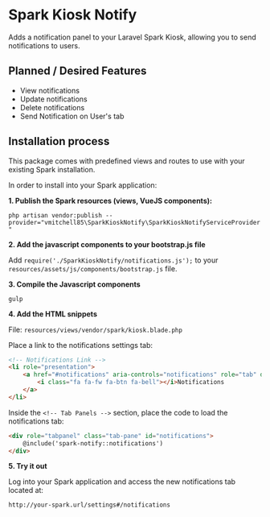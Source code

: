 # Spark Kiosk Notify

Adds a notification panel to your Laravel Spark Kiosk, allowing you to send notifications to users.

## Planned / Desired Features

- View notifications
- Update notifications
- Delete notifications
- Send Notification on User's tab


## Installation process

This package comes with predefined views and routes to use with your existing Spark installation.

In order to install into your Spark application:

**1. Publish the Spark resources (views, VueJS components):**

`php artisan vendor:publish --provider="vmitchell85\SparkKioskNotify\SparkKioskNotifyServiceProvider"`

**2. Add the javascript components to your bootstrap.js file**

Add `require('./SparkKioskNotify/notifications.js');` to your `resources/assets/js/components/bootstrap.js` file.

**3. Compile the Javascript components**

`gulp`

**4. Add the HTML snippets**

File: `resources/views/vendor/spark/kiosk.blade.php`

Place a link to the notifications settings tab:

```html
<!-- Notifications Link -->
<li role="presentation">
    <a href="#notifications" aria-controls="notifications" role="tab" data-toggle="tab">
        <i class="fa fa-fw fa-btn fa-bell"></i>Notifications
    </a>
</li>
```

Inside the `<!-- Tab Panels -->` section, place the code to load the notifications tab:

```html
<div role="tabpanel" class="tab-pane" id="notifications">
    @include('spark-notify::notifications')
</div>
```

**5. Try it out**

Log into your Spark application and access the new notifications tab located at:

`http://your-spark.url/settings#/notifications`
